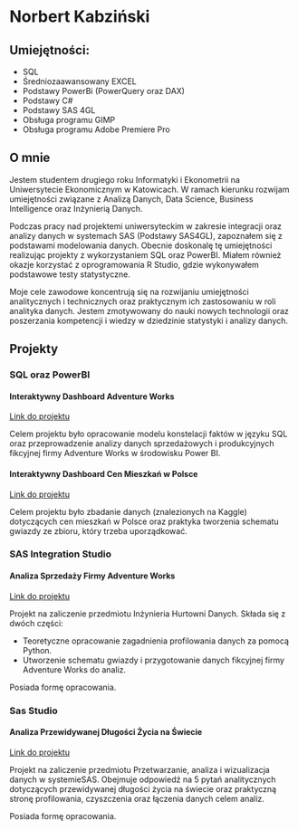 # Norbert Kabziński
## Umiejętności:

- SQL
- Średniozaawansowany EXCEL
- Podstawy PowerBi (PowerQuery oraz DAX)
- Podstawy C#
- Podstawy SAS 4GL
- Obsługa programu GIMP
- Obsługa programu Adobe Premiere Pro

## O mnie
Jestem studentem drugiego roku Informatyki i Ekonometrii na Uniwersytecie Ekonomicznym w Katowicach. W ramach kierunku rozwijam umiejętności związane z Analizą Danych, Data Science, Business Intelligence oraz Inżynierią Danych. 

Podczas pracy nad projektemi uniwersyteckim w zakresie integracji oraz analizy danych w systemach SAS (Podstawy SAS4GL), zapoznałem się z podstawami modelowania danych. Obecnie doskonalę tę umiejętności realizując projekty z wykorzystaniem SQL oraz PowerBI. 
Miałem również okazje korzystać z oprogramowania R Studio, gdzie wykonywałem podstawowe testy statystyczne.

Moje cele zawodowe koncentrują się na rozwijaniu umiejętności analitycznych i technicznych oraz praktycznym ich zastosowaniu w roli analityka danych. Jestem zmotywowany do nauki nowych technologii oraz poszerzania kompetencji i wiedzy w dziedzinie statystyki i analizy danych.

## Projekty

### SQL oraz PowerBI

#### Interaktywny Dashboard Adventure Works

[Link do projektu](https://github.com/nor0509/portfolioPL/blob/main/projekty/projekt2/projekt2.md)

Celem projektu było opracowanie modelu konstelacji faktów w języku SQL oraz przeprowadzenie analizy danych sprzedażowych i produkcyjnych fikcyjnej firmy Adventure Works w środowisku Power BI.

#### Interaktywny Dashboard Cen Mieszkań w Polsce

[Link do projektu](https://github.com/nor0509/portfolioPL/blob/main/projekty/projekt1/projekt1.md)

Celem projektu było zbadanie danych (znalezionych na Kaggle) dotyczących cen mieszkań w Polsce oraz praktyka tworzenia schematu gwiazdy ze zbioru, który trzeba uporządkować.


### SAS Integration Studio

#### Analiza Sprzedaży Firmy Adventure Works
[Link do projektu](https://github.com/nor0509/portfolioPL/blob/main/projekty/projekt3/Projekt3.pdf)

Projekt na zaliczenie przedmiotu Inżynieria Hurtowni Danych. Składa się z dwóch części:

- Teoretyczne opracowanie zagadnienia profilowania danych za pomocą Python.
- Utworzenie schematu gwiazdy i przygotowanie danych fikcyjnej firmy Adventure Works do analiz.

Posiada formę opracowania.


### Sas Studio

#### Analiza Przewidywanej Długości Życia na Świecie

[Link do projektu](https://github.com/nor0509/portfolioPL/blob/main/projekty/projekt4/Projekt4.pdf)

Projekt na zaliczenie przedmiotu Przetwarzanie, analiza i wizualizacja danych w systemieSAS. Obejmuje odpowiedź na 5 pytań analitycznych dotyczących przewidywanej długości życia na świecie oraz praktyczną stronę profilowania, czyszczenia oraz łączenia danych celem analiz.

Posiada formę opracowania.
